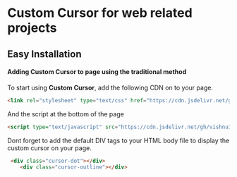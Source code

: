 # Custom Cursor for web related projects 

## Easy Installation


#### Adding Custom Cursor to  page using the traditional method

To start using **Custom Cursor**, add the following CDN  on to your page.

```html
<link rel="stylesheet" type="text/css" href="https://cdn.jsdelivr.net/gh/vishnu1100/ContentDeliveryNetwork/Custom_Cursor/style.css">
```

And the script at the bottom of the page


```html
<script type="text/javascript" src="https://cdn.jsdelivr.net/gh/vishnu1100/ContentDeliveryNetwork/Custom_Cursor/scripts.js"></script>
```

Dont forget to add the default DIV tags to your HTML body  file to display the custom cursor on your page.


```html
 <div class="cursor-dot"></div>
    <div class="cursor-outline"></div>
```